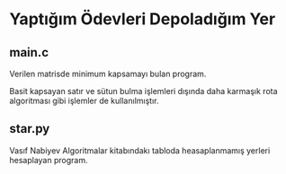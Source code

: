 # Yaptığım Ödevleri Depoladığım Yer

## main.c

Verilen matrisde minimum kapsamayı bulan program.

Basit kapsayan satır ve sütun bulma işlemleri dışında daha karmaşık rota algoritması gibi işlemler de kullanılmıştır.

## star.py

Vasıf Nabiyev Algoritmalar kitabındakı tabloda heasaplanmamış yerleri hesaplayan program.
  
